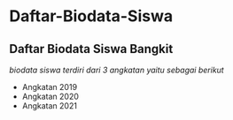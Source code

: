Daftar-Biodata-Siswa
==
Daftar Biodata Siswa Bangkit 
--
*biodata siswa terdiri dari 3 angkatan yaitu sebagai berikut*
- Angkatan 2019
- Angkatan 2020
- Angkatan 2021
